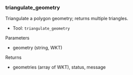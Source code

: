 ### triangulate_geometry

Triangulate a polygon geometry; returns multiple triangles.

- Tool: `triangulate_geometry`

Parameters

- geometry (string, WKT)

Returns

- geometries (array of WKT), status, message
